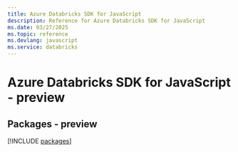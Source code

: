 ```yaml
---
title: Azure Databricks SDK for JavaScript
description: Reference for Azure Databricks SDK for JavaScript
ms.date: 03/27/2025
ms.topic: reference
ms.devlang: javascript
ms.service: databricks
---
```

# Azure Databricks SDK for JavaScript - preview
## Packages - preview
[!INCLUDE [packages](databricks-index.md)]